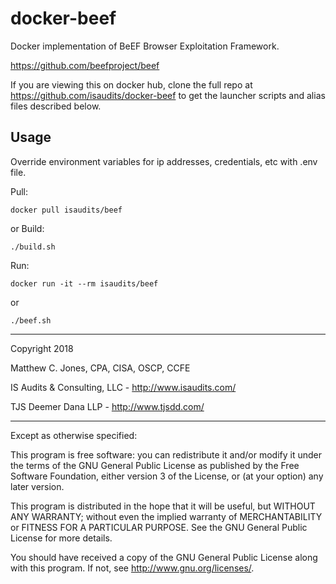 # docker-beef

Docker implementation of BeEF Browser Exploitation Framework.

https://github.com/beefproject/beef

If you are viewing this on docker hub, clone the full repo at https://github.com/isaudits/docker-beef
to get the launcher scripts and alias files described below.

## Usage
Override environment variables for ip addresses, credentials, etc with .env file.

Pull:

    docker pull isaudits/beef

or Build:

    ./build.sh
    
Run:

    docker run -it --rm isaudits/beef
    
or
    
    ./beef.sh


--------------------------------------------------------------------------------

Copyright 2018

Matthew C. Jones, CPA, CISA, OSCP, CCFE

IS Audits & Consulting, LLC - <http://www.isaudits.com/>

TJS Deemer Dana LLP - <http://www.tjsdd.com/>

--------------------------------------------------------------------------------

Except as otherwise specified:

This program is free software: you can redistribute it and/or modify it under
the terms of the GNU General Public License as published by the Free Software
Foundation, either version 3 of the License, or (at your option) any later
version.

This program is distributed in the hope that it will be useful, but WITHOUT ANY
WARRANTY; without even the implied warranty of MERCHANTABILITY or FITNESS FOR A
PARTICULAR PURPOSE. See the GNU General Public License for more details.

You should have received a copy of the GNU General Public License along with
this program. If not, see <http://www.gnu.org/licenses/>.
